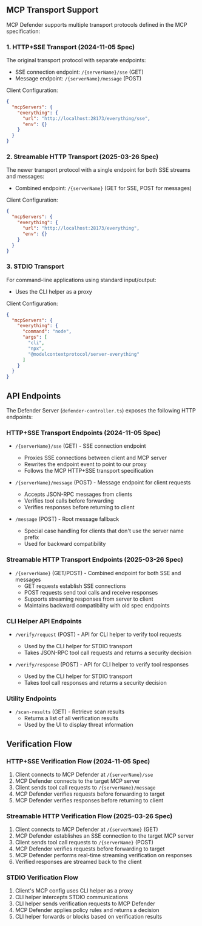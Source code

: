 ## MCP Transport Support

MCP Defender supports multiple transport protocols defined in the MCP specification:

### 1. HTTP+SSE Transport (2024-11-05 Spec)

The original transport protocol with separate endpoints:
- SSE connection endpoint: `/{serverName}/sse` (GET)
- Message endpoint: `/{serverName}/message` (POST)

Client Configuration:
```json
{
  "mcpServers": {
    "everything": {
      "url": "http://localhost:28173/everything/sse",
      "env": {}
    }
  }
}
```

### 2. Streamable HTTP Transport (2025-03-26 Spec)

The newer transport protocol with a single endpoint for both SSE streams and messages:
- Combined endpoint: `/{serverName}` (GET for SSE, POST for messages)

Client Configuration:
```json
{
  "mcpServers": {
    "everything": {
      "url": "http://localhost:28173/everything",
      "env": {}
    }
  }
}
```

### 3. STDIO Transport

For command-line applications using standard input/output:
- Uses the CLI helper as a proxy

Client Configuration:
```json
{
  "mcpServers": {
    "everything": {
      "command": "node",
      "args": [
        "cli",
        "npx",
        "@modelcontextprotocol/server-everything"
      ]
    }
  }
}
```

## API Endpoints

The Defender Server (`defender-controller.ts`) exposes the following HTTP endpoints:

### HTTP+SSE Transport Endpoints (2024-11-05 Spec)

- `/{serverName}/sse` (GET) - SSE connection endpoint 
  - Proxies SSE connections between client and MCP server
  - Rewrites the endpoint event to point to our proxy
  - Follows the MCP HTTP+SSE transport specification

- `/{serverName}/message` (POST) - Message endpoint for client requests
  - Accepts JSON-RPC messages from clients
  - Verifies tool calls before forwarding
  - Verifies responses before returning to client

- `/message` (POST) - Root message fallback
  - Special case handling for clients that don't use the server name prefix
  - Used for backward compatibility

### Streamable HTTP Transport Endpoints (2025-03-26 Spec)

- `/{serverName}` (GET/POST) - Combined endpoint for both SSE and messages
  - GET requests establish SSE connections
  - POST requests send tool calls and receive responses
  - Supports streaming responses from server to client
  - Maintains backward compatibility with old spec endpoints

### CLI Helper API Endpoints

- `/verify/request` (POST) - API for CLI helper to verify tool requests
  - Used by the CLI helper for STDIO transport
  - Takes JSON-RPC tool call requests and returns a security decision

- `/verify/response` (POST) - API for CLI helper to verify tool responses
  - Used by the CLI helper for STDIO transport
  - Takes tool call responses and returns a security decision

### Utility Endpoints

- `/scan-results` (GET) - Retrieve scan results
  - Returns a list of all verification results
  - Used by the UI to display threat information

## Verification Flow

### HTTP+SSE Verification Flow (2024-11-05 Spec)
1. Client connects to MCP Defender at `/{serverName}/sse`
2. MCP Defender connects to the target MCP server
3. Client sends tool call requests to `/{serverName}/message`
4. MCP Defender verifies requests before forwarding to target
5. MCP Defender verifies responses before returning to client

### Streamable HTTP Verification Flow (2025-03-26 Spec)
1. Client connects to MCP Defender at `/{serverName}` (GET)
2. MCP Defender establishes an SSE connection to the target MCP server
3. Client sends tool call requests to `/{serverName}` (POST)
4. MCP Defender verifies requests before forwarding to target
5. MCP Defender performs real-time streaming verification on responses
6. Verified responses are streamed back to the client

### STDIO Verification Flow
1. Client's MCP config uses CLI helper as a proxy
2. CLI helper intercepts STDIO communications
3. CLI helper sends verification requests to MCP Defender
4. MCP Defender applies policy rules and returns a decision
5. CLI helper forwards or blocks based on verification results
